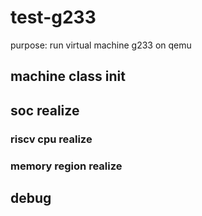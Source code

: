 # test-g233 

purpose: run virtual machine g233 on qemu

## machine class init

## soc realize

### riscv cpu realize

### memory region realize

## debug